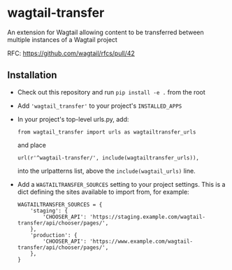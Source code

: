 # wagtail-transfer

An extension for Wagtail allowing content to be transferred between multiple instances of a Wagtail project

RFC: https://github.com/wagtail/rfcs/pull/42


## Installation

* Check out this repository and run `pip install -e .` from the root
* Add `'wagtail_transfer'` to your project's `INSTALLED_APPS`
* In your project's top-level urls.py, add:

      from wagtail_transfer import urls as wagtailtransfer_urls

  and place

      url(r'^wagtail-transfer/', include(wagtailtransfer_urls)),

  into the urlpatterns list, above the `include(wagtail_urls)` line.

* Add a `WAGTAILTRANSFER_SOURCES` setting to your project settings. This is a dict defining the sites available to import from, for example:

      WAGTAILTRANSFER_SOURCES = {
          'staging': {
              'CHOOSER_API': 'https://staging.example.com/wagtail-transfer/api/chooser/pages/',
          },
          'production': {
              'CHOOSER_API': 'https://www.example.com/wagtail-transfer/api/chooser/pages/',
          },
      }
